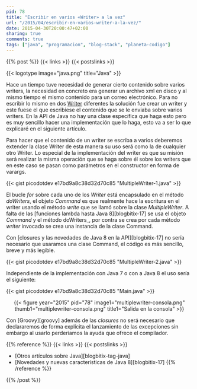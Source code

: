 ```yaml
---
pid: 78
title: "Escribir en varios «Writer» a la vez"
url: "/2015/04/escribir-en-varios-writer-a-la-vez/"
date: 2015-04-30T20:00:47+02:00
sharing: true
comments: true
tags: ["java", "programacion", "blog-stack", "planeta-codigo"]
---
```


{{% post %}}
{{< links >}}
{{< postslinks >}}

{{< logotype image="java.png" title="Java" >}}

Hace un tiempo tuve necesidad de generar cierto contenido sobre varios writers, la necesidad en concreto era generar un archivo xml en disco y al mismo tiempo el mismo contenido para un correo electrónico. Para no escribir lo mismo en dos [Writer](https://docs.oracle.com/javase/8/docs/api/java/io/Writer.html) diferentes la solución fue crear un writer y este fuese el que escribiese el contenido que se le enviaba sobre varios writers. En la API de Java no hay una clase específica que haga esto pero es muy sencillo hacer una implementación que lo haga, esto va a ser lo que explicaré en el siguiente artículo.

Para hacer que el contenido de un writer se escriba a varios deberemos extender la clase Writer de esta manera su uso será como la de cualquier otro Writer. Lo especial de la implementación del writer es que su misión será realizar la misma operación que se haga sobre él sobre los writers que en este caso se pasan como parámetros en el constructor en forma de varargs.

{{< gist picodotdev e17bd9a8c38d32d70c85 "MultipleWriter-1.java" >}}

El bucle _for_ sobre cada uno de los _Writer_ está encapsulado en el método _doWriters_, el objeto _Command_ es que realmente hace la escritura en el writer usando el método _write_ que se llamó sobre la clase _MultipleWriter_. A falta de las [funciones lambda hasta Java 8][blogbitix-17] se usa el objeto _Command_ y el método doWriters_, por contra se crea por cada método _writer_ invocado se crea una instancia de la clase Command.

Con [closures y las novedades de Java 8 en la API][blogbitix-17] no sería necesario que usaramos una clase Command, el código es más sencillo, breve y más legible.

{{< gist picodotdev e17bd9a8c38d32d70c85 "MultipleWriter-2.java" >}}

Independiente de la implementación con Java 7 o con a Java 8 el uso sería el siguiente:

{{< gist picodotdev e17bd9a8c38d32d70c85 "Main.java" >}}

<div class="media" style="text-align: center;">
    {{< figure year="2015" pid="78"
        image1="multiplewriter-consola.png" thumb1="multiplewriter-consola.png" title1="Salida en la consola" >}}
</div>

Con [Groovy][groovy] además de las _closures_ no será necesario que declararemos de forma explícita el lanzamiento de las excepciones sin embargo al usarlo perderíamos la ayuda que ofrece el compilador.

{{% reference %}}
{{< links >}}
{{< postslinks >}}
* [Otros artículos sobre Java][blogbitix-tag-java]
* [Novedades y nuevas características de Java 8][blogbitix-17]
{{% /reference %}}

{{% /post %}}
